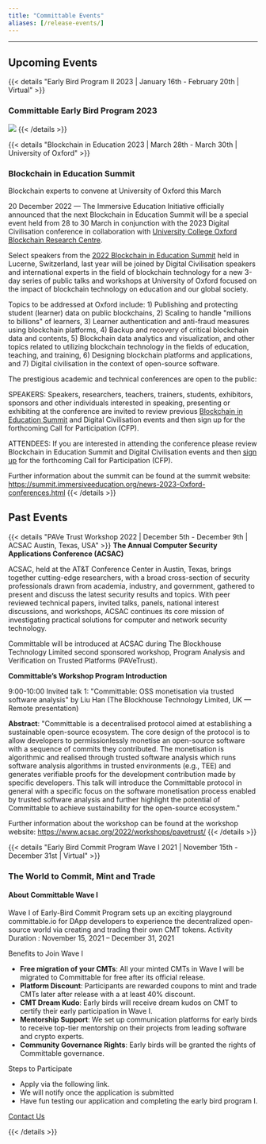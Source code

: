 ```yaml
---
title: "Committable Events"
aliases: [/release-events/]
---
```

 
  
---
## Upcoming Events

{{< details "Early Bird Program II 2023 | January 16th - February 20th | Virtual" >}}
### Committable Early Bird Program 2023
![](/img/events/committable-early-bird-2022-flyer-6-1.png)
{{< /details >}}

{{< details "Blockchain in Education 2023 | March 28th - March 30th | University of Oxford" >}}
### Blockchain in Education Summit

Blockchain experts to convene at University of Oxford this March

20 December 2022 — The Immersive Education Initiative  officially announced that the next Blockchain in Education Summit will be a special event held from 28 to 30 March in conjunction with the 2023 Digital Civilisation conference in collaboration with [University College Oxford Blockchain Research Centre](https://blockchain.univ.ox.ac.uk/).

Select speakers from the [2022 Blockchain in Education Summit](https://summit.immersiveeducation.org/agenda.html) held in Lucerne, Switzerland, last year will be joined by Digital Civilisation speakers and international experts in the field of blockchain technology for a new 3-day series of public talks and workshops at University of Oxford focused on the impact of blockchain technology on education and our global society.

Topics to be addressed at Oxford include: 1) Publishing and protecting student (learner) data on public blockchains, 2) Scaling to handle "millions to billions" of learners, 3) Learner authentication and anti-fraud measures using blockchain platforms, 4) Backup and recovery of critical blockchain data and contents, 5) Blockchain data analytics and visualization, and other topics related to utilizing blockchain technology in the fields of education, teaching, and training, 6) Designing blockchain platforms and applications, and 7) Digital civilisation in the context of open-source software.

The prestigious academic and technical conferences are open to the public:

SPEAKERS: Speakers, researchers, teachers, trainers, students, exhibitors, sponsors and other individuals interested in speaking, presenting or exhibiting at the conference are invited to review previous [Blockchain in Education Summit](https://summit.immersiveeducation.org/) and Digital Civilisation events and then sign up for the forthcoming Call for Participation (CFP).

ATTENDEES: If you are interested in attending the conference please review Blockchain in Education Summit and Digital Civilisation events and then [sign up](https://immersiveeducation.org/signup) for the forthcoming Call for Participation (CFP).


Further information about the summit can be found at the summit website: https://summit.immersiveeducation.org/news-2023-Oxford-conferences.html
{{< /details >}}

## Past Events

{{< details "PAVe Trust Workshop 2022 | December 5th - December 9th | ACSAC Austin, Texas, USA" >}}
**The Annual Computer Security Applications Conference (ACSAC)**

ACSAC, held at the AT&T Conference Center in Austin, Texas, brings together cutting-edge researchers, with a broad cross-section of security professionals drawn from academia, industry, and government, gathered to present and discuss the latest security results and topics. With peer reviewed technical papers, invited talks, panels, national interest discussions, and workshops, ACSAC continues its core mission of investigating practical solutions for computer and network security technology.

Committable will be introduced at ACSAC during The Blockhouse Technology Limited second sponsored workshop, Program Analysis and Verification on Trusted Platforms (PAVeTrust).

**Committable’s Workshop Program Introduction**

9:00-10:00 Invited talk 1: "Committable: OSS monetisation via trusted software analysis" by Liu Han (The Blockhouse Technology Limited, UK — Remote presentation) 

**Abstract**: "Committable is a decentralised protocol aimed at establishing a sustainable open-source ecosystem. The core design of the protocol is to allow developers to permissionlessly monetise an open-source software with a sequence of commits they contributed. The monetisation is algorithmic and realised through trusted software analysis which runs software analysis algorithms in trusted environments (e.g., TEE) and generates verifiable proofs for the development contribution made by specific developers. This talk will introduce the Committable protocol in general with a specific focus on the software monetisation process enabled by trusted software analysis and further highlight the potential of Committable to achieve sustainability for the open-source ecosystem."

Further information about the workshop can be found at the workshop website: https://www.acsac.org/2022/workshops/pavetrust/
{{< /details >}}

{{< details "Early Bird Commit Program Wave I  2021 | November 15th - December 31st | Virtual" >}}
### The World to Commit, Mint and Trade

#### About Committable Wave I

Wave I of Early-Bird Commit Program sets up an exciting playground committable.io for DApp developers to experience the decentralized open-source world via creating and trading their own CMT tokens.
Activity Duration : November 15, 2021 – December 31, 2021

Benefits to Join Wave I

- **Free migration of your CMTs**: All your minted CMTs in Wave I will be migrated to Committable for free after its official release.
- **Platform Discount**: Participants are rewarded coupons to mint and trade CMTs later after release with a at least 40% discount.
- **CMT Dream Kudo**: Early birds will receive dream kudos on CMT to certify their early participation in Wave I.
- **Mentorship Support**: We set up communication platforms for early birds to receive top-tier mentorship on their projects from leading software and crypto experts.
- **Community Governance Rights**: Early birds will be granted the rights of Committable governance.

Steps to Participate

- Apply via the following  link.
- We will notify once the application is submitted
- Have fun testing our application and completing the early bird program I.


[Contact Us](support@committable.io)

{{< /details >}}